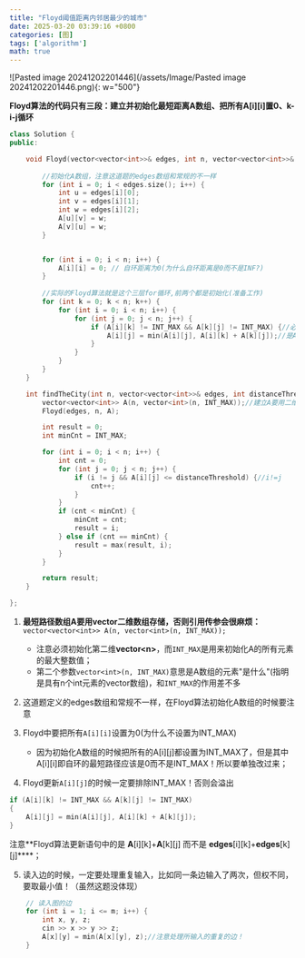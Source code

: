 ```yaml
---
title: "Floyd阈值距离内邻居最少的城市"
date: 2025-03-20 03:39:16 +0800
categories: [图]
tags: ['algorithm']
math: true
---
```


![Pasted image 20241202201446](/assets/Image/Pasted image 20241202201446.png){: w="500"}

****Floyd算法的代码只有三段：建立并初始化最短距离A数组、把所有A\[i]\[i]置0、k-i-j循环****

```cpp
class Solution {
public:

	void Floyd(vector<vector<int>>& edges, int n, vector<vector<int>>& A) {
        
        //初始化A数组，注意这道题的edges数组和常规的不一样
        for (int i = 0; i < edges.size(); i++) {
            int u = edges[i][0];
            int v = edges[i][1];
            int w = edges[i][2];
            A[u][v] = w;
            A[v][u] = w;
        }


        for (int i = 0; i < n; i++) {
            A[i][i] = 0; // 自环距离为0(为什么自环距离是0而不是INF?)
        }
        
		//实际的Floyd算法就是这个三层for循环,前两个都是初始化(准备工作)
        for (int k = 0; k < n; k++) {
            for (int i = 0; i < n; i++) {
                for (int j = 0; j < n; j++) {
                    if (A[i][k] != INT_MAX && A[k][j] != INT_MAX) {//必须写,否则溢出
                        A[i][j] = min(A[i][j], A[i][k] + A[k][j]);//是A不是edges
                    }
                }
            }
        }
    }

    int findTheCity(int n, vector<vector<int>>& edges, int distanceThreshold) {
        vector<vector<int>> A(n, vector<int>(n, INT_MAX));//建立A要用二维数组
        Floyd(edges, n, A);

        int result = 0;
        int minCnt = INT_MAX;

        for (int i = 0; i < n; i++) {
            int cnt = 0;
            for (int j = 0; j < n; j++) {
                if (i != j && A[i][j] <= distanceThreshold) {//i!=j
                    cnt++;
                }
            }
            if (cnt < minCnt) {
                minCnt = cnt;
                result = i;
            } else if (cnt == minCnt) {
                result = max(result, i);
            }
        }

        return result;
    }

};
```

1. **最短路径数组A要用vector二维数组存储，否则引用传参会很麻烦：**
	`vector<vector<int>> A(n, vector<int>(n, INT_MAX));`
	 - 注意必须初始化第二维**vector\<n>**，而`INT_MAX`是用来初始化A的所有元素的最大整数值；
	 - 第二个参数`vector<int>(n, INT_MAX)`意思是A数组的元素"是什么"(指明是具有n个int元素的vector数组)，和`INT_MAX`的作用差不多

2. 这道题定义的edges数组和常规不一样，在Floyd算法初始化A数组的时候要注意

3. Floyd中要把所有`A[i][i]`设置为0(为什么不设置为INT_MAX)
	- 因为初始化A数组的时候把所有的A\[i]\[j]都设置为INT_MAX了，但是其中A\[i]\[i]即自环的最短路径应该是0而不是INT_MAX！所以要单独改过来；

4. Floyd更新`A[i][j]`的时候一定要排除INT_MAX！否则会溢出
```cpp
if (A[i][k] != INT_MAX && A[k][j] != INT_MAX) 
{
	A[i][j] = min(A[i][j], A[i][k] + A[k][j]);
}
```
注意**Floyd算法更新语句中的是 **A**\[i]\[k]+**A**\[k]\[j] 而不是 **edges**\[i]\[k]+**edges**\[k]\[j]****；

5. 读入边的时候，一定要处理重复输入，比如同一条边输入了两次，但权不同，要取最小值！（虽然这题没体现）
```cpp
	// 读入图的边
    for (int i = 1; i <= m; i++) {
        int x, y, z;
        cin >> x >> y >> z;
        A[x][y] = min(A[x][y], z);//注意处理所输入的重复的边！
    }
```